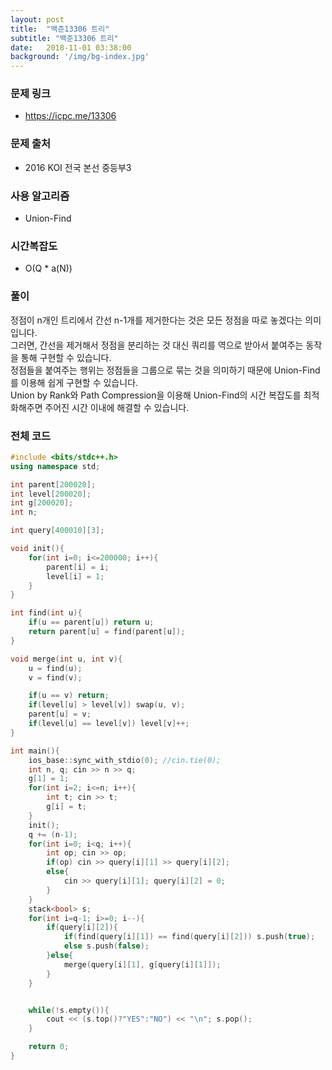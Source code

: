 ```yaml
---
layout: post
title:  "백준13306 트리"
subtitle: "백준13306 트리"
date:   2018-11-01 03:38:00
background: '/img/bg-index.jpg'
---
```


### 문제 링크
* https://icpc.me/13306

### 문제 출처
* 2016 KOI 전국 본선 중등부3

### 사용 알고리즘
* Union-Find

### 시간복잡도
* O(Q * a(N))

### 풀이
정점이 n개인 트리에서 간선 n-1개를 제거한다는 것은 모든 정점을 따로 놓겠다는 의미입니다.<br>
그러면, 간선을 제거해서 정점을 분리하는 것 대신 쿼리를 역으로 받아서 붙여주는 동작을 통해 구현할 수 있습니다.<br>
정점들을 붙여주는 행위는 정점들을 그룹으로 묶는 것을 의미하기 때문에 Union-Find를 이용해 쉽게 구현할 수 있습니다.<br>
Union by Rank와 Path Compression을 이용해 Union-Find의 시간 복잡도를 최적화해주면 주어진 시간 이내에 해결할 수 있습니다.

### 전체 코드
```cpp
#include <bits/stdc++.h>
using namespace std;

int parent[200020];
int level[200020];
int g[200020];
int n;

int query[400010][3];

void init(){
	for(int i=0; i<=200000; i++){
		parent[i] = i;
		level[i] = 1;
	}
}

int find(int u){
	if(u == parent[u]) return u;
	return parent[u] = find(parent[u]);
}

void merge(int u, int v){
	u = find(u);
	v = find(v);

	if(u == v) return;
	if(level[u] > level[v]) swap(u, v);
	parent[u] = v;
	if(level[u] == level[v]) level[v]++;
}

int main(){
	ios_base::sync_with_stdio(0); //cin.tie(0);
	int n, q; cin >> n >> q;
	g[1] = 1;
	for(int i=2; i<=n; i++){
		int t; cin >> t;
		g[i] = t;
	}
	init();
	q += (n-1);
	for(int i=0; i<q; i++){
		int op; cin >> op;
		if(op) cin >> query[i][1] >> query[i][2];
		else{
			cin >> query[i][1]; query[i][2] = 0;
		}
	}
	stack<bool> s;
	for(int i=q-1; i>=0; i--){
		if(query[i][2]){
			if(find(query[i][1]) == find(query[i][2])) s.push(true);
			else s.push(false);
		}else{
			merge(query[i][1], g[query[i][1]]);
		}
	}


	while(!s.empty()){
		cout << (s.top()?"YES":"NO") << "\n"; s.pop();
	}

	return 0;
}
```
